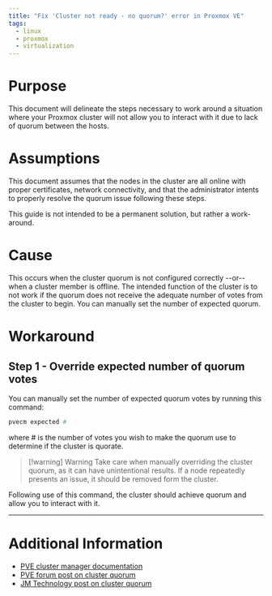 ```yaml
---
title: "Fix 'Cluster not ready - no quorum?' error in Proxmox VE"
tags:
  - linux
  - proxmox
  - virtualization
---
```


# Purpose
This document will delineate the steps necessary to work around a situation where your Proxmox cluster will not allow you to interact with it due to lack of quorum between the hosts.

# Assumptions
This document assumes that the nodes in the cluster are all online with proper certificates, network connectivity, and that the administrator intents to properly resolve the quorum issue following these steps.

This guide is not intended to be a permanent solution, but rather a work-around.

# Cause
This occurs when the cluster quorum is not configured correctly --or-- when a cluster member is offline. The intended function of the cluster is to not work if the quorum does not receive the adequate number of votes from the cluster to begin. You can manually set the number of expected quorum.

# Workaround
## Step 1 - Override expected number of quorum votes

You can manually set the number of expected quorum votes by running this command:
```bash
pvecm expected #
```

where # is the number of votes you wish to make the quorum use to determine if the cluster is quorate.

>[!warning] Warning
> Take care when manually overriding the cluster quorum, as it can have unintentional results. If a node repeatedly presents an issue, it should be removed form the cluster.

Following use of this command, the cluster should achieve quorum and allow you to interact with it.

---

# Additional Information
- [PVE cluster manager documentation](https://pve.proxmox.com/wiki/Cluster_Manager)
- [PVE forum post on cluster quorum](https://forum.proxmox.com/threads/cluster-and-quorum.7786/)
- [JM Technology post on cluster quorum](https://www.jm.technology/post/proxmox_quorum_april_2019/)